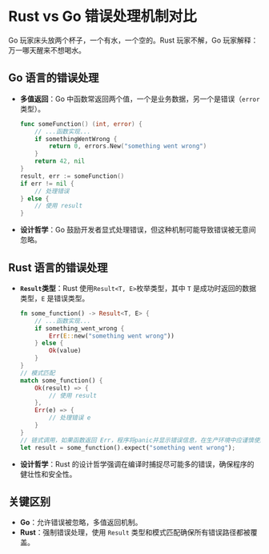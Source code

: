# Rust vs Go 错误处理机制对比

Go 玩家床头放两个杯子，一个有水，一个空的。Rust 玩家不解，Go 玩家解释：万一哪天醒来不想喝水。

## Go 语言的错误处理

-   **多值返回**：Go 中函数常返回两个值，一个是业务数据，另一个是错误（`error` 类型）。

    ```Go
    func someFunction() (int, error) {
        // ...函数实现...
        if somethingWentWrong {
            return 0, errors.New("something went wrong")
        }
        return 42, nil
    }
    result, err := someFunction()
    if err != nil {
        // 处理错误
    } else {
        // 使用 result
    }
    ```

-   **设计哲学**：Go 鼓励开发者显式处理错误，但这种机制可能导致错误被无意间忽略。

## Rust 语言的错误处理

-   **`Result`类型**：Rust 使用`Result<T, E>`枚举类型，其中 `T` 是成功时返回的数据类型，`E` 是错误类型。

    ```Rust
    fn some_function() -> Result<T, E> {
        // ...函数实现...
        if something_went_wrong {
            Err(E::new("something went wrong"))
        } else {
            Ok(value)
        }
    }
    // 模式匹配
    match some_function() {
        Ok(result) => {
            // 使用 result
        },
        Err(e) => {
            // 处理错误 e
        }
    }
    // 链式调用，如果函数返回 Err，程序将panic并显示错误信息，在生产环境中应谨慎使用
    let result = some_function().expect("something went wrong");
    ```

-   **设计哲学**：Rust 的设计哲学强调在编译时捕捉尽可能多的错误，确保程序的健壮性和安全性。

## 关键区别

-   **Go**：允许错误被忽略，多值返回机制。
-   **Rust**：强制错误处理，使用 `Result` 类型和模式匹配确保所有错误路径都被覆盖。
